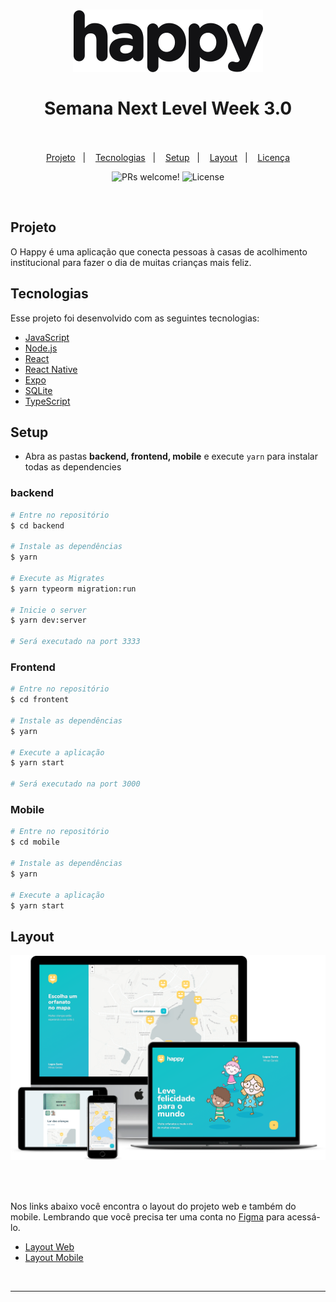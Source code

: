 <h1 align="center">
    <img alt="Happy" title="Happy" src="assets/logo.svg" />
    <br/><br/>
    Semana Next Level Week 3.0
    <br/><br/>
</h1>

<p align="center">
  <a href="#sobre">Projeto</a>&nbsp;&nbsp;&nbsp;|&nbsp;&nbsp;&nbsp;
  <a href="#tecnologias">Tecnologias</a>&nbsp;&nbsp;&nbsp;|&nbsp;&nbsp;&nbsp;
  <a href="#setup">Setup</a>&nbsp;&nbsp;&nbsp;|&nbsp;&nbsp;&nbsp;
  <a href="#layout">Layout</a>&nbsp;&nbsp;&nbsp;|&nbsp;&nbsp;&nbsp;
  <a href="#licença">Licença</a>
</p>
<p align="center">
 <img src="https://img.shields.io/static/v1?label=PRs&message=welcome&color=15C3D6&labelColor=000000" alt="PRs welcome!" />

  <img alt="License" src="https://img.shields.io/static/v1?label=license&message=MIT&color=15C3D6&labelColor=000000">
</p>
<br>

## Projeto

O Happy é uma aplicação que conecta pessoas à casas de acolhimento institucional para fazer o dia de muitas crianças mais feliz.

## Tecnologias

Esse projeto foi desenvolvido com as seguintes tecnologias:

- [JavaScript](https://developer.mozilla.org/pt-BR/docs/Web/JavaScript)
- [Node.js](https://nodejs.org/en/)
- [React](https://reactjs.org)
- [React Native](https://facebook.github.io/react-native/)
- [Expo](https://expo.io/)
- [SQLite](https://www.sqlite.org/index.html)
- [TypeScript](https://www.typescriptlang.org)
  

## Setup

- Abra as pastas **backend, frontend, mobile** e execute `yarn` para instalar todas as dependencies

### backend

```bash
# Entre no repositório
$ cd backend

# Instale as dependências
$ yarn

# Execute as Migrates
$ yarn typeorm migration:run

# Inicie o server
$ yarn dev:server

# Será executado na port 3333
```

### Frontend

```bash
# Entre no repositório
$ cd frontent

# Instale as dependências
$ yarn

# Execute a aplicação
$ yarn start

# Será executado na port 3000
```

### Mobile

```bash
# Entre no repositório
$ cd mobile

# Instale as dependências
$ yarn

# Execute a aplicação
$ yarn start

```

## Layout

<div align="center">
    <img alt="Desktop" title="#Desktop" src="assets/happy.png" width="680px" />
</div>

<br/><br/>

Nos links abaixo você encontra o layout do projeto web e também do mobile. Lembrando que você precisa ter uma conta no [Figma](http://figma.com/) para acessá-lo.

- [Layout Web](https://www.figma.com/file/mDEbnoojksG4w8sOxmudh3/Happy-Web)
- [Layout Mobile](https://www.figma.com/file/X27FfVxAgy9f5IFa7ONlph/Happy-Mobile)

<br/>

---

